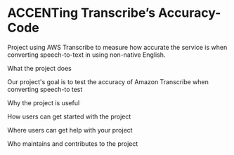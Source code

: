 # ACCENTing Transcribe’s Accuracy-Code
Project using AWS Transcribe to measure how accurate the service is when converting speech-to-text in using non-native English.


What the project does

Our project's goal is to test the accuracy of Amazon Transcribe when converting speech-to test 



Why the project is useful


How users can get started with the project


Where users can get help with your project


Who maintains and contributes to the project
